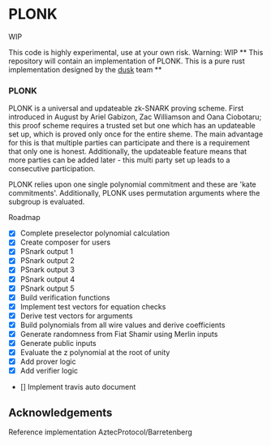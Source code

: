 # PLONK

WIP

This code is highly experimental, use at your own risk.
Warning: WIP
** This repository will contain an implementation of PLONK. This is a pure rust implementation designed by the [dusk](https://dusk.network) team ** 

### PLONK
PLONK is a universal and updateable zk-SNARK proving scheme. First 
introduced in August by Ariel Gabizon, Zac Williamson and Oana Ciobotaru; 
this proof scheme requires a trusted set but one which has an updateable 
set up, which is proved only once for the entire sheme. The main advantage 
for this is that multiple parties can participate and there is a 
requirement that only one is honest. Additionally, the updateable feature 
means that more parties can be added later - this multi party set up 
leads to a consecutive participation. 

PLONK relies upon one single polynomial commitment and these are 'kate commitments'. Additionally, PLONK uses permutation arguments where the 
subgroup is evaluated. 

Roadmap 
- [x] Complete preselector polynomial calculation
- [x] Create composer for users
- [x] PSnark output 1 
- [x] PSnark output 2 
- [x] PSnark output 3 
- [x] PSnark output 4 
- [x] PSnark output 5 
- [x] Build verification functions
- [x] Implement test vectors for equation checks
- [x] Derive test vectors for arguments
- [x] Build polynomials from all wire values and derive coefficients 
- [x] Generate randomness from Fiat Shamir using Merlin inputs
- [x] Generate public inputs 
- [x] Evaluate the z polynomial at the root of unity 
- [x] Add prover logic
- [x] Add verifier logic
- [] Implement travis auto document 

## Acknowledgements
Reference implementation AztecProtocol/Barretenberg
